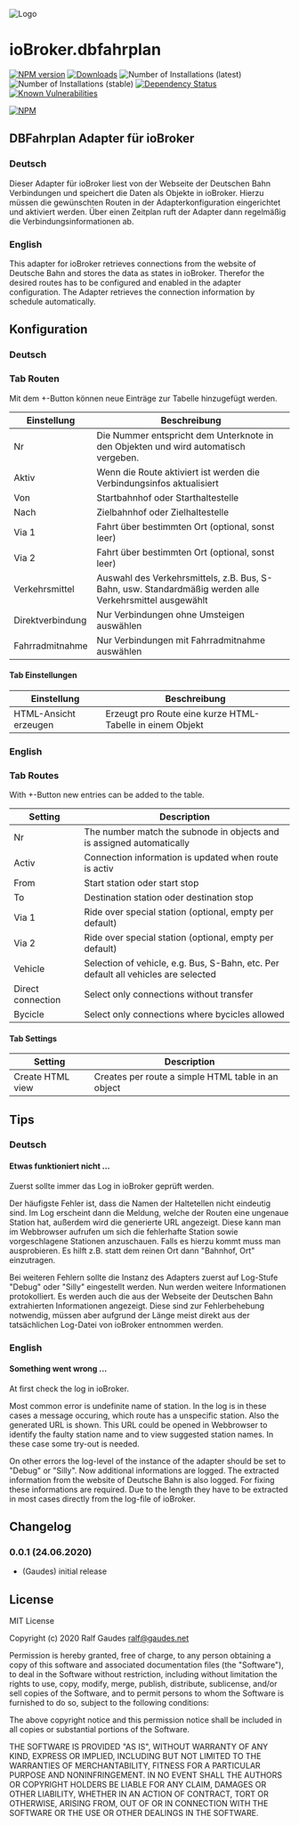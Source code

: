 ![Logo](admin/dbfahrplan.png)
# ioBroker.dbfahrplan

[![NPM version](http://img.shields.io/npm/v/iobroker.dbfahrplan.svg)](https://www.npmjs.com/package/iobroker.dbfahrplan)
[![Downloads](https://img.shields.io/npm/dm/iobroker.dbfahrplan.svg)](https://www.npmjs.com/package/iobroker.dbfahrplan)
![Number of Installations (latest)](http://iobroker.live/badges/dbfahrplan-installed.svg)
![Number of Installations (stable)](http://iobroker.live/badges/dbfahrplan-stable.svg)
[![Dependency Status](https://img.shields.io/david/gaudes/iobroker.dbfahrplan.svg)](https://david-dm.org/gaudes/iobroker.dbfahrplan)
[![Known Vulnerabilities](https://snyk.io/test/github/gaudes/ioBroker.dbfahrplan/badge.svg)](https://snyk.io/test/github/gaudes/ioBroker.dbfahrplan)

[![NPM](https://nodei.co/npm/iobroker.dbfahrplan.png?downloads=true)](https://nodei.co/npm/iobroker.dbfahrplan/)

## DBFahrplan Adapter für ioBroker

### Deutsch
Dieser Adapter für ioBroker liest von der Webseite der Deutschen Bahn Verbindungen und speichert die Daten als Objekte in ioBroker.
Hierzu müssen die gewünschten Routen in der Adapterkonfiguration eingerichtet und aktiviert werden.
Über einen Zeitplan ruft der Adapter dann regelmäßig die Verbindungsinformationen ab.

### English
This adapter for ioBroker retrieves connections from the website of Deutsche Bahn and stores the data as states in ioBroker.
Therefor the desired routes has to be configured and enabled in the adapter configuration.
The Adapter retrieves the connection information by schedule automatically.

## Konfiguration

### Deutsch

### Tab Routen
Mit dem +-Button können neue Einträge zur Tabelle hinzugefügt werden.

| Einstellung                 | Beschreibung
|-----------------------------|---
| Nr                          | Die Nummer entspricht dem Unterknote in den Objekten und wird automatisch vergeben.
| Aktiv                       | Wenn die Route aktiviert ist werden die Verbindungsinfos aktualisiert
| Von                         | Startbahnhof oder Starthaltestelle
| Nach                        | Zielbahnhof oder Zielhaltestelle
| Via 1                       | Fahrt über bestimmten Ort (optional, sonst leer)
| Via 2                       | Fahrt über bestimmten Ort (optional, sonst leer)
| Verkehrsmittel              | Auswahl des Verkehrsmittels, z.B. Bus, S-Bahn, usw. Standardmäßig werden alle Verkehrsmittel ausgewählt
| Direktverbindung            | Nur Verbindungen ohne Umsteigen auswählen
| Fahrradmitnahme             | Nur Verbindungen mit Fahrradmitnahme auswählen


#### Tab Einstellungen
| Einstellung                 | Beschreibung
|-----------------------------|---
| HTML-Ansicht erzeugen       |  Erzeugt pro Route eine kurze HTML-Tabelle in einem Objekt

### English

### Tab Routes
With +-Button new entries can be added to the table.

| Setting                     | Description
|-----------------------------|---
| Nr                          | The number match the subnode in objects and is assigned automatically
| Activ                       | Connection information is updated when route is activ
| From                        | Start station oder start stop
| To                          | Destination station oder destination stop
| Via 1                       | Ride over special station (optional, empty per default)
| Via 2                       | Ride over special station (optional, empty per default)
| Vehicle                     | Selection of vehicle, e.g. Bus, S-Bahn, etc. Per default all vehicles are selected
| Direct connection           | Select only connections without transfer
| Bycicle                     | Select only connections where bycicles allowed

#### Tab Settings
| Setting                     | Description
|-----------------------------|---
| Create HTML view            |  Creates per route a simple HTML table in an object

## Tips

### Deutsch

#### Etwas funktioniert nicht ...
Zuerst sollte immer das Log in ioBroker geprüft werden.

Der häufigste Fehler ist, dass die Namen der Haltetellen nicht eindeutig sind. Im Log erscheint dann die Meldung, welche der Routen eine ungenaue Station hat, außerdem wird die generierte URL angezeigt. Diese kann man im Webbrowser aufrufen um sich die fehlerhafte Station sowie vorgeschlagene Stationen anzuschauen.
Falls es hierzu kommt muss man ausprobieren. Es hilft z.B. statt dem reinen Ort dann "Bahnhof, Ort" einzutragen.

Bei weiteren Fehlern sollte die Instanz des Adapters zuerst auf Log-Stufe "Debug" oder "Silly" eingestellt werden. Nun werden weitere Informationen protokolliert. Es werden auch die aus der Webseite der Deutschen Bahn extrahierten Informationen angezeigt. Diese sind zur Fehlerbehebung notwendig, müssen aber aufgrund der Länge meist direkt aus der tatsächlichen Log-Datei von ioBroker entnommen werden.

### English

#### Something went wrong ...
At first check the log in ioBroker.

Most common error is undefinite name of station. In the log is in these cases a message occuring, which route has a unspecific station. Also the generated URL is shown. This URL could be opened in Webbrowser to identify the faulty station name and to view suggested station names.
In these case some try-out is needed.

On other errors the log-level of the instance of the adapter should be set to "Debug" or "Silly". Now additional informations are logged. The extracted information from the website of Deutsche Bahn is also logged. For fixing these informations are required. Due to the length they have to be extracted in most cases directly from the log-file of ioBroker.

## Changelog

### 0.0.1 (24.06.2020)
* (Gaudes) initial release

## License
MIT License

Copyright (c) 2020 Ralf Gaudes <ralf@gaudes.net>

Permission is hereby granted, free of charge, to any person obtaining a copy
of this software and associated documentation files (the "Software"), to deal
in the Software without restriction, including without limitation the rights
to use, copy, modify, merge, publish, distribute, sublicense, and/or sell
copies of the Software, and to permit persons to whom the Software is
furnished to do so, subject to the following conditions:

The above copyright notice and this permission notice shall be included in all
copies or substantial portions of the Software.

THE SOFTWARE IS PROVIDED "AS IS", WITHOUT WARRANTY OF ANY KIND, EXPRESS OR
IMPLIED, INCLUDING BUT NOT LIMITED TO THE WARRANTIES OF MERCHANTABILITY,
FITNESS FOR A PARTICULAR PURPOSE AND NONINFRINGEMENT. IN NO EVENT SHALL THE
AUTHORS OR COPYRIGHT HOLDERS BE LIABLE FOR ANY CLAIM, DAMAGES OR OTHER
LIABILITY, WHETHER IN AN ACTION OF CONTRACT, TORT OR OTHERWISE, ARISING FROM,
OUT OF OR IN CONNECTION WITH THE SOFTWARE OR THE USE OR OTHER DEALINGS IN THE
SOFTWARE.